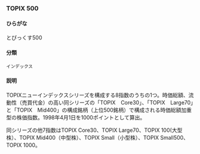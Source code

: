 <div style="display:none;">

## [あ行](securities-terms?id=あ行)
## [か行](securities-terms?id=か行)
## [さ行](securities-terms?id=さ行)
## [た行](securities-terms?id=た行)
## [な行](securities-terms?id=な行)
## [は行](securities-terms?id=は行)
## [ま行](securities-terms?id=ま行)
## [や行](securities-terms?id=や行)
## [ら行](securities-terms?id=ら行)
## [わ行](securities-terms?id=わ行)
## [英数字・記号](securities-terms?id=英数字・記号)

</div>

### TOPIX 500

#### ひらがな

とぴっくす500

#### 分類

`インデックス`

#### 説明

TOPIXニューインデックスシリーズを構成する8指数のうちの1つ。時価総額、流動性（売買代金）の高い同シリーズの「TOPIX　Core30」、「TOPIX　Large70」と「TOPIX　Mid400」の構成銘柄（上位500銘柄）で構成される時価総額加重型の株価指数。1998年4月1日を1000ポイントとして算出。 
 
同シリーズの他7指数はTOPIX Core30、TOPIX Large70、TOPIX 100(大型株）、TOPIX Mid400（中型株）、TOPIX Small（小型株）、TOPIX Small500、TOPIX 1000。

